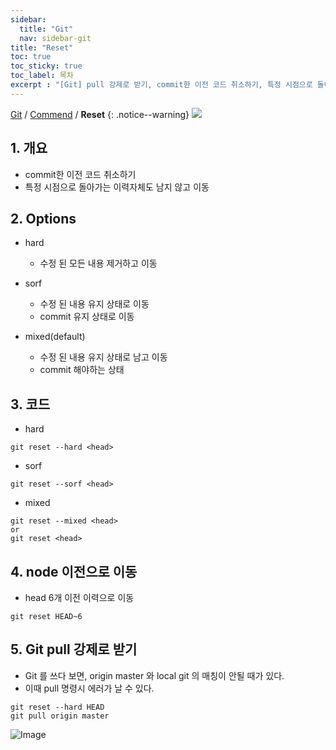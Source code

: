 ```yaml
---
sidebar:
  title: "Git"
  nav: sidebar-git
title: "Reset"
toc: true
toc_sticky: true
toc_label: 목차
excerpt : "[Git] pull 강제로 받기, commit한 이전 코드 취소하기, 특정 시점으로 돌아가는 이력자체도 남지 않고 이동"
---
```

[Git](/git/) / [Commend](/git/commend/) / **Reset**
{: .notice--warning}
![](https://git-scm.com/images/logo@2x.png)

## 1. 개요
- commit한 이전 코드 취소하기
- 특정 시점으로 돌아가는 이력자체도 남지 않고 이동

## 2. Options
- hard
    * 수정 된 모든 내용 제거하고 이동
    
- sorf
    * 수정 된 내용 유지 상태로 이동
    * commit 유지 상태로 이동

- mixed(default)
    * 수정 된 내용 유지 상태로  남고 이동
    * commit 해야하는 상태

## 3. 코드
- hard
```
git reset --hard <head> 
```
    
- sorf
```
git reset --sorf <head> 
```

- mixed
```
git reset --mixed <head> 
or 
git reset <head> 
```

## 4. node 이전으로 이동
- head 6개 이전 이력으로 이동
```
git reset HEAD~6
```

## 5. Git pull 강제로 받기
- Git 를 쓰다 보면, origin master 와 local git 의 매칭이 안될 때가 있다. 
- 이때 pull 명령시 에러가 날 수 있다.
```
git reset --hard HEAD 
git pull origin master
```
![Image](https://drive.google.com/uc?export=view&id=1-By92enkshS0ZvgQBWfXB3RExlKi6mmJ)
